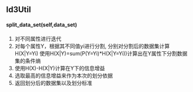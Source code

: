 ## Id3Util
#### split_data_set(self,data_set)
1. 对不同属性进行迭代 
2. 对每个属性Y，根据其不同值yi进行分割, 分别对分割后的数据集计算H(X|Y=Yi)
   使用H(X|Y)=sum(P(Y=Yi)*H(X|Y=Yi))计算出在Y属性下分割数据集的条件熵
3. 使用H(X)-H(X|Y)计算在Y下的信息增益 
4. 选取最高的信息增益来作为本次的划分依据
5. 返回划分后的数据集以及划分标准
    